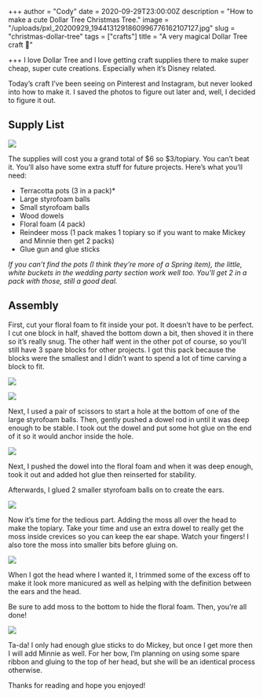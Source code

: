+++
author = "Cody"
date = 2020-09-29T23:00:00Z
description = "How to make a cute Dollar Tree Christmas Tree."
image = "/uploads/pxl_20200929_1944131291860996776162107127.jpg"
slug = "christmas-dollar-tree"
tags = ["crafts"]
title = "A very magical Dollar Tree craft 🏰"

+++
I love Dollar Tree and I love getting craft supplies there to make super cheap, super cute creations. Especially when it’s Disney related.

Today’s craft I’ve been seeing on Pinterest and Instagram, but never looked into how to make it. I saved the photos to figure out later and, well, I decided to figure it out.

## Supply List

![](/uploads/pxl_20200929_1819589901113253097429478667.jpg)

The supplies will cost you a grand total of $6 so $3/topiary. You can’t beat it. You’ll also have some extra stuff for future projects. Here’s what you’ll need:

* Terracotta pots (3 in a pack)*
* Large styrofoam balls
* Small styrofoam balls
* Wood dowels
* Floral foam (4 pack)
* Reindeer moss (1 pack makes 1 topiary so if you want to make Mickey and Minnie then get 2 packs)
* Glue gun and glue sticks

_If you can’t find the pots (I think they’re more of a Spring item), the little, white buckets in the wedding party section work well too. You’ll get 2 in a pack with those, still a good deal._

## Assembly

First, cut your floral foam to fit inside your pot. It doesn’t have to be perfect. I cut one block in half, shaved the bottom down a bit, then shoved it in there so it’s really snug. The other half went in the other pot of course, so you’ll still have 3 spare blocks for other projects. I got this pack because the blocks were the smallest and I didn’t want to spend a lot of time carving a block to fit.

![](/uploads/pxl_20200929_1827050933932399162417329696.jpg)

![](/uploads/pxl_20200929_18282142492050419690575092.jpg)

Next, I used a pair of scissors to start a hole at the bottom of one of the large styrofoam balls. Then, gently pushed a dowel rod in until it was deep enough to be stable. I took out the dowel and put some hot glue on the end of it so it would anchor inside the hole.

![](/uploads/pxl_20200929_1829425925571407874178121441.jpg)

Next, I pushed the dowel into the floral foam and when it was deep enough, took it out and added hot glue then reinserted for stability.

Afterwards, I glued 2 smaller styrofoam balls on to create the ears.

![](/uploads/pxl_20200929_1831285621361564955204679712.jpg)

Now it’s time for the tedious part. Adding the moss all over the head to make the topiary. Take your time and use an extra dowel to really get the moss inside crevices so you can keep the ear shape. Watch your fingers! I also tore the moss into smaller bits before gluing on.

![](/uploads/pxl_20200929_1906272252997194545117483420.jpg)

When I got the head where I wanted it, I trimmed some of the excess off to make it look more manicured as well as helping with the definition between the ears and the head.

Be sure to add moss to the bottom to hide the floral foam. Then, you’re all done!

![](/uploads/pxl_20200929_1944131291860996776162107127.jpg)

Ta-da! I only had enough glue sticks to do Mickey, but once I get more then I will add Minnie as well. For her bow, I’m planning on using some spare ribbon and gluing to the top of her head, but she will be an identical process otherwise.

Thanks for reading and hope you enjoyed!